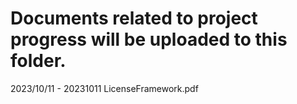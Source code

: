 # Documents related to project progress will be uploaded to this folder.

2023/10/11 - 20231011 LicenseFramework.pdf
